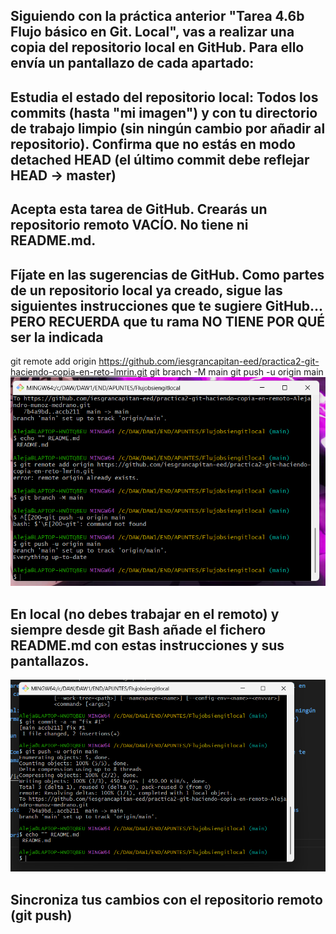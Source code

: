 ## Siguiendo con la práctica anterior "Tarea 4.6b Flujo básico en Git. Local", vas a realizar una copia del repositorio local en GitHub. Para ello envía un pantallazo de cada apartado:

## Estudia el estado del repositorio local: Todos los commits (hasta "mi imagen") y con tu directorio de trabajo limpio (sin ningún cambio por añadir al repositorio). Confirma que no estás en modo detached HEAD (el último commit debe reflejar HEAD -> master)

## Acepta esta tarea de GitHub. Crearás un repositorio remoto VACÍO. No tiene ni README.md. 

## Fíjate en las sugerencias de GitHub. Como partes de un repositorio local ya creado, sigue las siguientes instrucciones que te sugiere GitHub... PERO RECUERDA que tu rama NO TIENE POR QUÉ ser la indicada

git remote add origin https://github.com/iesgrancapitan-eed/practica2-git-haciendo-copia-en-reto-lmrin.git
git branch -M main
git push -u origin main
![alt text](imagenes/2.png)
## En local (no debes trabajar en el remoto) y siempre desde git Bash añade el fichero README.md con estas instrucciones y sus pantallazos.
![alt text](imagenes/1.png)
## Sincroniza tus cambios con el repositorio remoto (git push)
 